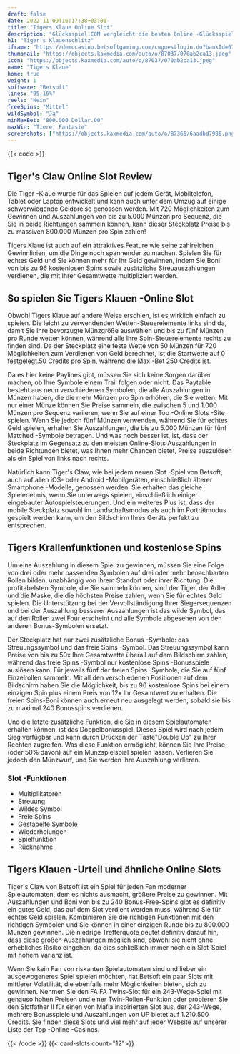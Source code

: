```yaml
---
draft: false
date: 2022-11-09T16:17:38+03:00
title: "Tigers Klaue Online Slot"
description: "Glücksspiel.COM vergleicht die besten Online -Glücksspiel -Sites und -spiele der Kanada.  Unabhängige Produktbewertungen und exklusive Anmeldeangebote. Jetzt spielen!"
h1: "Tiger's Klauenschlitz"
iframe: "https://democasino.betsoftgaming.com/cwguestlogin.do?bankId=675&CDN=AUTO&gameId=788"
thumbnail: "https://objects.kaxmedia.com/auto/o/87037/070ab2ca13.jpeg"
icon: "https://objects.kaxmedia.com/auto/o/87037/070ab2ca13.jpeg"
name: "Tigers Klaue"
home: true
weight: 1
software: "Betsoft"
lines: "95.16%"
reels: "Nein"
freeSpins: "Mittel"
wildSymbol: "Ja"
minMaxBet: "800.000 Dollar.00"
maxWin: "Tiere, Fantasie"
screenshots: ["https://objects.kaxmedia.com/auto/o/87366/6aadbd7986.png"]
---
```


{{< code >}}<h2>Tiger's Claw Online Slot Review</h2><p>Die Tiger -Klaue wurde für das Spielen auf jedem Gerät, Mobiltelefon, Tablet oder Laptop entwickelt und kann auch unter dem Umzug auf einige schwerwiegende Geldpreise genossen werden. Mit 720 Möglichkeiten zum Gewinnen und Auszahlungen von bis zu 5.000 Münzen pro Sequenz, die Sie in beide Richtungen sammeln können, kann dieser Steckplatz Preise bis zu massiven 800.000 Münzen pro Spin zahlen!</p><p>Tigers Klaue ist auch auf ein attraktives Feature wie seine zahlreichen Gewinnlinien, um die Dinge noch spannender zu machen. Spielen Sie für echtes Geld und Sie können mehr für Ihr Geld gewinnen, indem Sie Boni von bis zu 96 kostenlosen Spins sowie zusätzliche Streuauszahlungen verdienen, die mit Ihrer Gesamtwette multipliziert werden.</p><h2>So spielen Sie Tigers Klauen -Online Slot</h2><p>Obwohl Tigers Klaue auf andere Weise erschien, ist es wirklich einfach zu spielen. Die leicht zu verwendenden Wetten-Steuerelemente links sind da, damit Sie Ihre bevorzugte Münzgröße auswählen und bis zu fünf Münzen pro Runde wetten können, während alle Ihre Spin-Steuerelemente rechts zu finden sind. Da der Steckplatz eine feste Wette von 50 Münzen für 720 Möglichkeiten zum Verdienen von Geld berechnet, ist die Startwette auf 0 festgelegt.50 Credits pro Spin, während die Max -Bet 250 Credits ist.</p><p>Da es hier keine Paylines gibt, müssen Sie sich keine Sorgen darüber machen, ob Ihre Symbole einem Trail folgen oder nicht. Das Paytable besteht aus neun verschiedenen Symbolen, die alle Auszahlungen in Münzen haben, die die mehr Münzen pro Spin erhöhen, die Sie wetten. Mit nur einer Münze können Sie Preise sammeln, die zwischen 5 und 1.000 Münzen pro Sequenz variieren, wenn Sie auf einer Top -Online Slots -Site spielen. Wenn Sie jedoch fünf Münzen verwenden, während Sie für echtes Geld spielen, erhalten Sie Auszahlungen, die bis zu 5.000 Münzen für fünf Matched -Symbole betragen. Und was noch besser ist, ist, dass der Steckplatz im Gegensatz zu den meisten Online-Slots Auszahlungen in beide Richtungen bietet, was Ihnen mehr Chancen bietet, Preise auszulösen als ein Spiel von links nach rechts.</p><p>Natürlich kann Tiger's Claw, wie bei jedem neuen Slot -Spiel von Betsoft, auch auf allen iOS- oder Android -Mobilgeräten, einschließlich älterer Smartphone -Modelle, genossen werden. Sie erhalten das gleiche Spielerlebnis, wenn Sie unterwegs spielen, einschließlich einiger eingebauter Autospielsteuerungen. Und ein weiteres Plus ist, dass der mobile Steckplatz sowohl im Landschaftsmodus als auch im Porträtmodus gespielt werden kann, um den Bildschirm Ihres Geräts perfekt zu entsprechen.</p><h2>Tigers Krallenfunktionen und kostenlose Spins</h2><p>Um eine Auszahlung in diesem Spiel zu gewinnen, müssen Sie eine Folge von drei oder mehr passenden Symbolen auf drei oder mehr benachbarten Rollen bilden, unabhängig von ihrem Standort oder ihrer Richtung. Die profitabelsten Symbole, die Sie sammeln können, sind der Tiger, der Adler und die Maske, die die höchsten Preise zahlen, wenn Sie für echtes Geld spielen. Die Unterstützung bei der Vervollständigung Ihrer Siegersequenzen und bei der Auszahlung besserer Auszahlungen ist das wilde Symbol, das auf den Rollen zwei Four erscheint und alle Symbole abgesehen von den anderen Bonus-Symbolen ersetzt.</p><p>Der Steckplatz hat nur zwei zusätzliche Bonus -Symbole: das Streuungssymbol und das freie Spins -Symbol. Das Streuungssymbol kann Preise von bis zu 50x Ihre Gesamtwette überall auf dem Bildschirm zahlen, während das freie Spins -Symbol nur kostenlose Spins -Bonusspiele auslösen kann. Für jeweils fünf der freien Spins -Symbole, die Sie auf fünf Einzelrollen sammeln. Mit all den verschiedenen Positionen auf dem Bildschirm haben Sie die Möglichkeit, bis zu 96 kostenlose Spins bei einem einzigen Spin plus einem Preis von 12x Ihr Gesamtwert zu erhalten. Die freien Spins-Boni können auch erneut neu ausgelegt werden, sobald sie bis zu maximal 240 Bonusspins verdienen.</p><p>Und die letzte zusätzliche Funktion, die Sie in diesem Spielautomaten erhalten können, ist das Doppelbonusspiel. Dieses Spiel wird nach jedem Sieg verfügbar und kann durch Drücken der Taste"Double Up" zu Ihrer Rechten zugreifen. Was diese Funktion ermöglicht, können Sie Ihre Preise (oder 50% davon) auf ein Münzspielspiel spielen lassen. Verlieren Sie jedoch den Münzwurf, und Sie werden Ihre Auszahlung verlieren.</p><h3>
Slot -Funktionen</h3><ul>
<li></span>
Multiplikatoren</li>
<li></span>
Streuung</li>
<li></span>
Wildes Symbol</li>
<li></span>
Freie Spins</li>
<li></span>
Gestapelte Symbole</li>
<li></span>
Wiederholungen</li>
<li></span>
Spielfunktion</li>
<li></span>
Rücknahme</li></ul><h2>Tigers Klauen -Urteil und ähnliche Online Slots</h2><p>Tiger's Claw von Betsoft ist ein Spiel für jeden Fan moderner Spielautomaten, dem es nichts ausmacht, größere Preise zu gewinnen. Mit Auszahlungen und Boni von bis zu 240 Bonus-Free-Spins gibt es definitiv ein gutes Geld, das auf dem Slot verdient werden muss, während Sie für echtes Geld spielen. Kombinieren Sie die richtigen Funktionen mit den richtigen Symbolen und Sie können in einer einzigen Runde bis zu 800.000 Münzen gewinnen. Die niedrige Trefferquote deutet definitiv darauf hin, dass diese großen Auszahlungen möglich sind, obwohl sie nicht ohne erhebliches Risiko eingehen, da dies schließlich immer noch ein Slot-Spiel mit hohem Varianz ist.</p><p>Wenn Sie kein Fan von riskanten Spielautomaten sind und lieber ein ausgewogeneres Spiel spielen möchten, hat Betsoft ein paar Slots mit mittlerer Volatilität, die ebenfalls mehr Möglichkeiten bieten, sich zu gewinnen. Nehmen Sie den FA FA Twins-Slot für ein 243-Wege-Spiel mit genauso hohen Preisen und einer Twin-Rollen-Funktion oder probieren Sie den Slotfather II für einen von Mafia inspirierten Slot aus, der 243-Wege, mehrere Bonusspiele und Auszahlungen von UP bietet auf 1.210.500 Credits. Sie finden diese Slots und viel mehr auf jeder Website auf unserer Liste der Top -Online -Casinos.</p>{{< /code >}}
{{< card-slots count="12">}}
